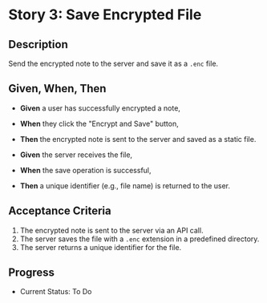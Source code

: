 # Story 3: Save Encrypted File

## Description

Send the encrypted note to the server and save it as a `.enc` file.

## Given, When, Then

-   **Given** a user has successfully encrypted a note,
-   **When** they click the "Encrypt and Save" button,
-   **Then** the encrypted note is sent to the server and saved as a static file.

-   **Given** the server receives the file,
-   **When** the save operation is successful,
-   **Then** a unique identifier (e.g., file name) is returned to the user.

## Acceptance Criteria

1. The encrypted note is sent to the server via an API call.
2. The server saves the file with a `.enc` extension in a predefined directory.
3. The server returns a unique identifier for the file.

## Progress

-   Current Status: To Do
